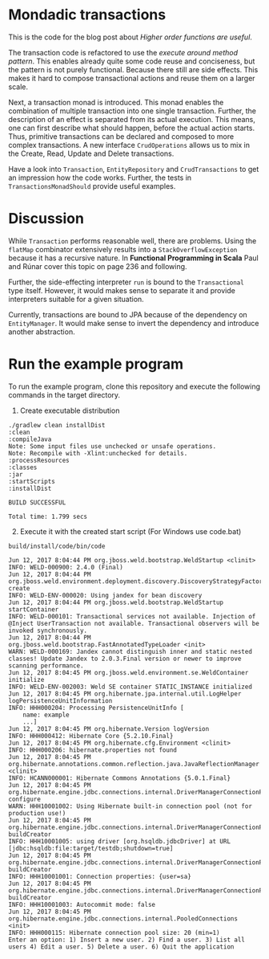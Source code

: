 # Mondadic transactions 

This is the code for the blog post about *Higher order functions are useful*.

The transaction code is refactored to use the *execute around method pattern*.
This enables already quite some code reuse and conciseness, but the pattern is not purely functional.
Because there still are side effects.
This makes it hard to compose transactional actions and reuse them on a larger scale.

Next, a transaction monad is introduced.
This monad enables the combination of multiple transaction into one single transaction.
Further, the description of an effect is separated from its actual execution.
This means, one can first describe what should happen, before the actual action starts.
Thus, primitive transactions can be declared and composed to more complex transactions.
A new interface `CrudOperations` allows us to mix in the Create, Read, Update and Delete transactions.

Have a look into `Transaction`, `EntityRepository` and `CrudTransactions` to get an impression how the code works.
Further, the tests in `TransactionsMonadShould` provide useful examples.

# Discussion 
While `Transaction` performs reasonable well, there are problems.
Using the `flatMap` combinator extensively results into a `StackOverflowException` because it has a recursive nature.
In **Functional Programming in Scala** Paul and Rúnar cover this topic on page 236 and following.

Further, the side-effecting interpreter `run` is bound to the `Transactional` type itself.
However, it would makes sense to separate it and provide interpreters suitable for a given situation.

Currently, transactions are bound to JPA because of the dependency on `EntityManager`.
It would make sense to invert the dependency and introduce another abstraction.

# Run the example program
To run the example program, clone this repository and execute the following commands in the target directory.

1. Create executable distribution

```
./gradlew clean installDist
:clean
:compileJava
Note: Some input files use unchecked or unsafe operations.
Note: Recompile with -Xlint:unchecked for details.
:processResources
:classes
:jar
:startScripts
:installDist

BUILD SUCCESSFUL

Total time: 1.799 secs
```

2. Execute it with the created start script (For Windows use code.bat)

```
build/install/code/bin/code

Jun 12, 2017 8:04:44 PM org.jboss.weld.bootstrap.WeldStartup <clinit>
INFO: WELD-000900: 2.4.0 (Final)
Jun 12, 2017 8:04:44 PM org.jboss.weld.environment.deployment.discovery.DiscoveryStrategyFactory create
INFO: WELD-ENV-000020: Using jandex for bean discovery
Jun 12, 2017 8:04:44 PM org.jboss.weld.bootstrap.WeldStartup startContainer
INFO: WELD-000101: Transactional services not available. Injection of @Inject UserTransaction not available. Transactional observers will be invoked synchronously.
Jun 12, 2017 8:04:44 PM org.jboss.weld.bootstrap.FastAnnotatedTypeLoader <init>
WARN: WELD-000169: Jandex cannot distinguish inner and static nested classes! Update Jandex to 2.0.3.Final version or newer to improve scanning performance.
Jun 12, 2017 8:04:45 PM org.jboss.weld.environment.se.WeldContainer initialize
INFO: WELD-ENV-002003: Weld SE container STATIC_INSTANCE initialized
Jun 12, 2017 8:04:45 PM org.hibernate.jpa.internal.util.LogHelper logPersistenceUnitInformation
INFO: HHH000204: Processing PersistenceUnitInfo [
	name: example
	...]
Jun 12, 2017 8:04:45 PM org.hibernate.Version logVersion
INFO: HHH000412: Hibernate Core {5.2.10.Final}
Jun 12, 2017 8:04:45 PM org.hibernate.cfg.Environment <clinit>
INFO: HHH000206: hibernate.properties not found
Jun 12, 2017 8:04:45 PM org.hibernate.annotations.common.reflection.java.JavaReflectionManager <clinit>
INFO: HCANN000001: Hibernate Commons Annotations {5.0.1.Final}
Jun 12, 2017 8:04:45 PM org.hibernate.engine.jdbc.connections.internal.DriverManagerConnectionProviderImpl configure
WARN: HHH10001002: Using Hibernate built-in connection pool (not for production use!)
Jun 12, 2017 8:04:45 PM org.hibernate.engine.jdbc.connections.internal.DriverManagerConnectionProviderImpl buildCreator
INFO: HHH10001005: using driver [org.hsqldb.jdbcDriver] at URL [jdbc:hsqldb:file:target/testdb;shutdown=true]
Jun 12, 2017 8:04:45 PM org.hibernate.engine.jdbc.connections.internal.DriverManagerConnectionProviderImpl buildCreator
INFO: HHH10001001: Connection properties: {user=sa}
Jun 12, 2017 8:04:45 PM org.hibernate.engine.jdbc.connections.internal.DriverManagerConnectionProviderImpl buildCreator
INFO: HHH10001003: Autocommit mode: false
Jun 12, 2017 8:04:45 PM org.hibernate.engine.jdbc.connections.internal.PooledConnections <init>
INFO: HHH000115: Hibernate connection pool size: 20 (min=1)
Enter an option: 1) Insert a new user. 2) Find a user. 3) List all users 4) Edit a user. 5) Delete a user. 6) Quit the application
```
